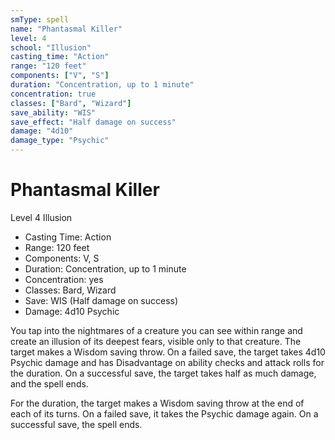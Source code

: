 ```yaml
---
smType: spell
name: "Phantasmal Killer"
level: 4
school: "Illusion"
casting_time: "Action"
range: "120 feet"
components: ["V", "S"]
duration: "Concentration, up to 1 minute"
concentration: true
classes: ["Bard", "Wizard"]
save_ability: "WIS"
save_effect: "Half damage on success"
damage: "4d10"
damage_type: "Psychic"
---
```


# Phantasmal Killer
Level 4 Illusion

- Casting Time: Action
- Range: 120 feet
- Components: V, S
- Duration: Concentration, up to 1 minute
- Concentration: yes
- Classes: Bard, Wizard
- Save: WIS (Half damage on success)
- Damage: 4d10 Psychic

You tap into the nightmares of a creature you can see within range and create an illusion of its deepest fears, visible only to that creature. The target makes a Wisdom saving throw. On a failed save, the target takes 4d10 Psychic damage and has Disadvantage on ability checks and attack rolls for the duration. On a successful save, the target takes half as much damage, and the spell ends.

For the duration, the target makes a Wisdom saving throw at the end of each of its turns. On a failed save, it takes the Psychic damage again. On a successful save, the spell ends.
